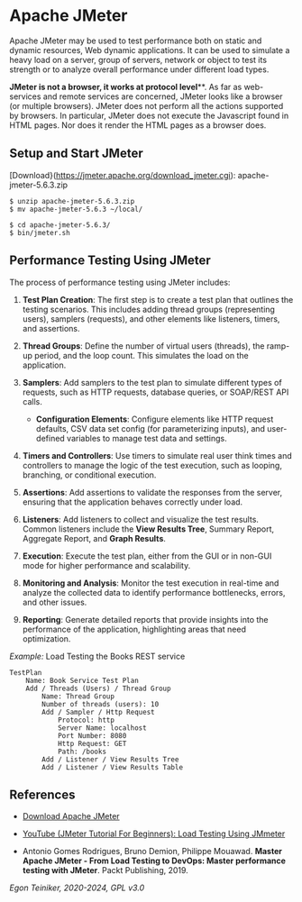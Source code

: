# Apache JMeter

Apache JMeter may be used to test performance both on static and dynamic resources,
Web dynamic applications.
It can be used to simulate a heavy load on a server, group of servers, network or
object to test its strength or to analyze overall performance under different load types.

**JMeter is not a browser, it works at protocol level****.
As far as web-services and remote services are concerned, JMeter looks like a browser
(or multiple browsers).
JMeter does not perform all the actions supported by browsers. In particular,
JMeter does not execute the Javascript found in HTML pages. Nor does it render the HTML
pages as a browser does.


## Setup and Start JMeter

[Download}(https://jmeter.apache.org/download_jmeter.cgi): apache-jmeter-5.6.3.zip

```
$ unzip apache-jmeter-5.6.3.zip
$ mv apache-jmeter-5.6.3 ~/local/

$ cd apache-jmeter-5.6.3/
$ bin/jmeter.sh
```

## Performance Testing Using JMeter

The process of performance testing using JMeter includes:

1. **Test Plan Creation**: The first step is to create a test plan that
    outlines the testing scenarios. This includes adding thread groups
    (representing users), samplers (requests), and other elements like
    listeners, timers, and assertions.

2. **Thread Groups**: Define the number of virtual users (threads), the
    ramp-up period, and the loop count. This simulates the load on the
    application.

3. **Samplers**: Add samplers to the test plan to simulate different types
    of requests, such as HTTP requests, database queries, or SOAP/REST API calls.

    * **Configuration Elements**: Configure elements like HTTP request defaults,
        CSV data set config (for parameterizing inputs), and user-defined variables
        to manage test data and settings.

4. **Timers and Controllers**: Use timers to simulate real user think times
    and controllers to manage the logic of the test execution, such as
    looping, branching, or conditional execution.

5. **Assertions**: Add assertions to validate the responses from the server,
    ensuring that the application behaves correctly under load.

6. **Listeners**: Add listeners to collect and visualize the test results.
    Common listeners include the **View Results Tree**, Summary Report,
    Aggregate Report, and **Graph Results**.

7. **Execution**: Execute the test plan, either from the GUI or in non-GUI
    mode for higher performance and scalability.

8. **Monitoring and Analysis**: Monitor the test execution in real-time and
    analyze the collected data to identify performance bottlenecks, errors,
    and other issues.

9. **Reporting**: Generate detailed reports that provide insights into
    the performance of the application, highlighting areas that need
    optimization.


_Example:_ Load Testing the Books REST service
```
TestPlan
	Name: Book Service Test Plan
	Add / Threads (Users) / Thread Group
		Name: Thread Group
		Number of threads (users): 10
		Add / Sampler / Http Request
			Protocol: http
			Server Name: localhost
			Port Number: 8080
			Http Request: GET
			Path: /books
		Add / Listener / View Results Tree
		Add / Listener / View Results Table
```


## References
* [Download Apache JMeter](https://jmeter.apache.org/download_jmeter.cgi)

* [YouTube (JMeter Tutorial For Beginners): Load Testing Using JMmeter](https://youtu.be/NTyY8wKSvik)

* Antonio Gomes Rodrigues, Bruno Demion, Philippe Mouawad. **Master Apache JMeter - From Load Testing to DevOps: Master performance testing with JMeter**. Packt Publishing, 2019.

*Egon Teiniker, 2020-2024, GPL v3.0*
